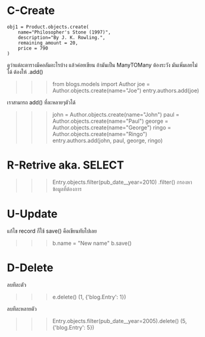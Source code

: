 # C-Create
    obj1 = Product.objects.create(
        name="Philosopher's Stone (1997)", 
        description="By J. K. Rowling.",
        remaining_amount = 20,
        price = 790
    )
ดูว่าแต่ละตารางมีคอลัมอะไรบ้าง แล้วค่อยเขียน ถ้ามันเป็น ManyTOMany ต้องระวัง มันเพิ่มเลยไม่ได้ ต้องให้ .add()
>>> from blogs.models import Author
>>> joe = Author.objects.create(name="Joe")
>>> entry.authors.add(joe)

เราสามารถ add() ที่ละหลายๆตัวได้
>>> john = Author.objects.create(name="John")
>>> paul = Author.objects.create(name="Paul")
>>> george = Author.objects.create(name="George")
>>> ringo = Author.objects.create(name="Ringo")
>>> entry.authors.add(john, paul, george, ringo)

# R-Retrive aka. SELECT
>>> Entry.objects.filter(pub_date__year=2010)
    .filter() กรองหาข้อมูลที่ต้องการ

# U-Update
แก้ไข record ก็ใช้ save()  คือเขียนทับไปเลย
>>> b.name = "New name"
>>> b.save()

# D-Delete
ลบทีละตัว
>>> e.delete()
(1, {'blog.Entry': 1})

ลบทีละหลายตัว
>>> Entry.objects.filter(pub_date__year=2005).delete()
(5, {'blog.Entry': 5})